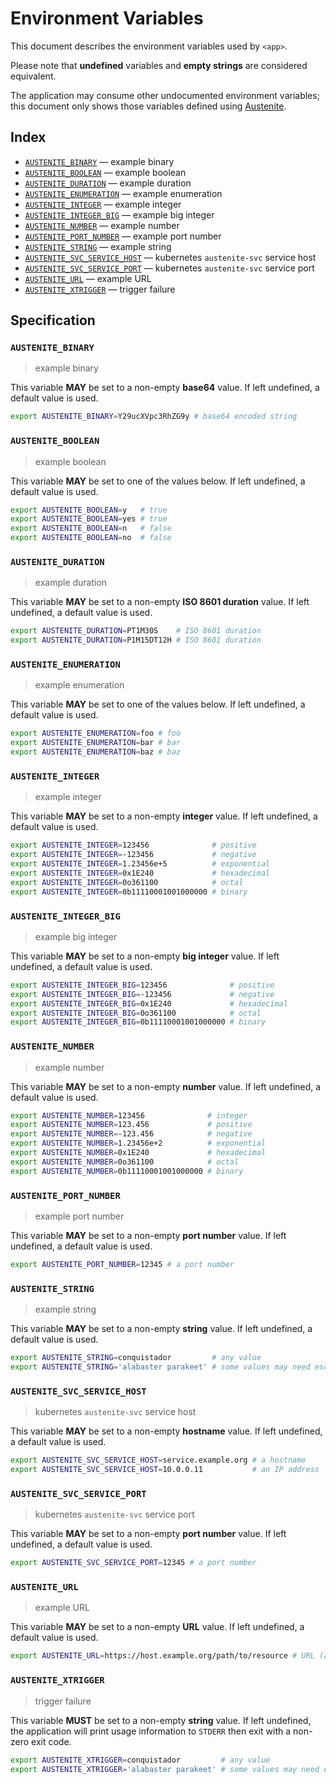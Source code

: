 # Environment Variables

This document describes the environment variables used by `<app>`.

Please note that **undefined** variables and **empty strings** are considered
equivalent.

The application may consume other undocumented environment variables; this
document only shows those variables defined using [Austenite].

[austenite]: https://github.com/ezzatron/austenite

## Index

- [`AUSTENITE_BINARY`](#AUSTENITE_BINARY) — example binary
- [`AUSTENITE_BOOLEAN`](#AUSTENITE_BOOLEAN) — example boolean
- [`AUSTENITE_DURATION`](#AUSTENITE_DURATION) — example duration
- [`AUSTENITE_ENUMERATION`](#AUSTENITE_ENUMERATION) — example enumeration
- [`AUSTENITE_INTEGER`](#AUSTENITE_INTEGER) — example integer
- [`AUSTENITE_INTEGER_BIG`](#AUSTENITE_INTEGER_BIG) — example big integer
- [`AUSTENITE_NUMBER`](#AUSTENITE_NUMBER) — example number
- [`AUSTENITE_PORT_NUMBER`](#AUSTENITE_PORT_NUMBER) — example port number
- [`AUSTENITE_STRING`](#AUSTENITE_STRING) — example string
- [`AUSTENITE_SVC_SERVICE_HOST`](#AUSTENITE_SVC_SERVICE_HOST) — kubernetes `austenite-svc` service host
- [`AUSTENITE_SVC_SERVICE_PORT`](#AUSTENITE_SVC_SERVICE_PORT) — kubernetes `austenite-svc` service port
- [`AUSTENITE_URL`](#AUSTENITE_URL) — example URL
- [`AUSTENITE_XTRIGGER`](#AUSTENITE_XTRIGGER) — trigger failure

## Specification

### `AUSTENITE_BINARY`

> example binary

This variable **MAY** be set to a non-empty **base64** value.
If left undefined, a default value is used.

```sh
export AUSTENITE_BINARY=Y29ucXVpc3RhZG9y # base64 encoded string
```

### `AUSTENITE_BOOLEAN`

> example boolean

This variable **MAY** be set to one of the values below.
If left undefined, a default value is used.

```sh
export AUSTENITE_BOOLEAN=y   # true
export AUSTENITE_BOOLEAN=yes # true
export AUSTENITE_BOOLEAN=n   # false
export AUSTENITE_BOOLEAN=no  # false
```

### `AUSTENITE_DURATION`

> example duration

This variable **MAY** be set to a non-empty **ISO 8601 duration** value.
If left undefined, a default value is used.

```sh
export AUSTENITE_DURATION=PT1M30S    # ISO 8601 duration
export AUSTENITE_DURATION=P1M15DT12H # ISO 8601 duration
```

### `AUSTENITE_ENUMERATION`

> example enumeration

This variable **MAY** be set to one of the values below.
If left undefined, a default value is used.

```sh
export AUSTENITE_ENUMERATION=foo # foo
export AUSTENITE_ENUMERATION=bar # bar
export AUSTENITE_ENUMERATION=baz # baz
```

### `AUSTENITE_INTEGER`

> example integer

This variable **MAY** be set to a non-empty **integer** value.
If left undefined, a default value is used.

```sh
export AUSTENITE_INTEGER=123456              # positive
export AUSTENITE_INTEGER=-123456             # negative
export AUSTENITE_INTEGER=1.23456e+5          # exponential
export AUSTENITE_INTEGER=0x1E240             # hexadecimal
export AUSTENITE_INTEGER=0o361100            # octal
export AUSTENITE_INTEGER=0b11110001001000000 # binary
```

### `AUSTENITE_INTEGER_BIG`

> example big integer

This variable **MAY** be set to a non-empty **big integer** value.
If left undefined, a default value is used.

```sh
export AUSTENITE_INTEGER_BIG=123456              # positive
export AUSTENITE_INTEGER_BIG=-123456             # negative
export AUSTENITE_INTEGER_BIG=0x1E240             # hexadecimal
export AUSTENITE_INTEGER_BIG=0o361100            # octal
export AUSTENITE_INTEGER_BIG=0b11110001001000000 # binary
```

### `AUSTENITE_NUMBER`

> example number

This variable **MAY** be set to a non-empty **number** value.
If left undefined, a default value is used.

```sh
export AUSTENITE_NUMBER=123456              # integer
export AUSTENITE_NUMBER=123.456             # positive
export AUSTENITE_NUMBER=-123.456            # negative
export AUSTENITE_NUMBER=1.23456e+2          # exponential
export AUSTENITE_NUMBER=0x1E240             # hexadecimal
export AUSTENITE_NUMBER=0o361100            # octal
export AUSTENITE_NUMBER=0b11110001001000000 # binary
```

### `AUSTENITE_PORT_NUMBER`

> example port number

This variable **MAY** be set to a non-empty **port number** value.
If left undefined, a default value is used.

```sh
export AUSTENITE_PORT_NUMBER=12345 # a port number
```

### `AUSTENITE_STRING`

> example string

This variable **MAY** be set to a non-empty **string** value.
If left undefined, a default value is used.

```sh
export AUSTENITE_STRING=conquistador         # any value
export AUSTENITE_STRING='alabaster parakeet' # some values may need escaping
```

### `AUSTENITE_SVC_SERVICE_HOST`

> kubernetes `austenite-svc` service host

This variable **MAY** be set to a non-empty **hostname** value.
If left undefined, a default value is used.

```sh
export AUSTENITE_SVC_SERVICE_HOST=service.example.org # a hostname
export AUSTENITE_SVC_SERVICE_HOST=10.0.0.11           # an IP address
```

### `AUSTENITE_SVC_SERVICE_PORT`

> kubernetes `austenite-svc` service port

This variable **MAY** be set to a non-empty **port number** value.
If left undefined, a default value is used.

```sh
export AUSTENITE_SVC_SERVICE_PORT=12345 # a port number
```

### `AUSTENITE_URL`

> example URL

This variable **MAY** be set to a non-empty **URL** value.
If left undefined, a default value is used.

```sh
export AUSTENITE_URL=https://host.example.org/path/to/resource # URL (absolute)
```

### `AUSTENITE_XTRIGGER`

> trigger failure

This variable **MUST** be set to a non-empty **string** value.
If left undefined, the application will print usage information to `STDERR` then
exit with a non-zero exit code.

```sh
export AUSTENITE_XTRIGGER=conquistador         # any value
export AUSTENITE_XTRIGGER='alabaster parakeet' # some values may need escaping
```
